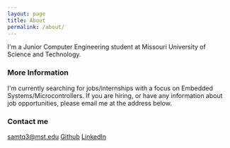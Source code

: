 ```yaml
---
layout: page
title: About
permalink: /about/
---
```


I'm a Junior Computer Engineering student at Missouri University of Science and Technology. 

### More Information

I'm currently searching for jobs/internships with a focus on Embedded Systems/Microcontrollers. If you are hiring, or have any information about job opportunities, please email me at the address below. 

### Contact me

[samtq3@mst.edu](mailto:samtq3@mst.edu)
[Github](https://github.com/samclane/)
[LinkedIn](https://www.linkedin.com/in/samclane)

